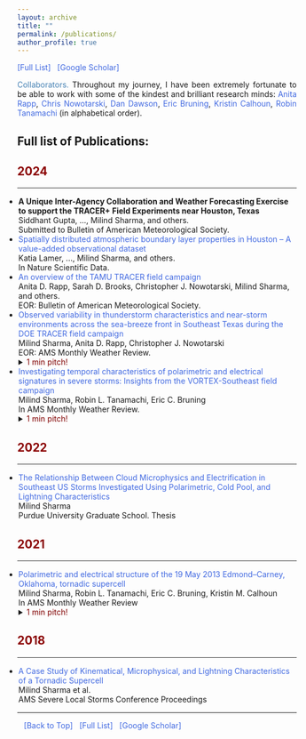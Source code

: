 ```yaml
---
layout: archive
title: ""
permalink: /publications/
author_profile: true
---
```


<html>
<head>
<meta name="viewport" content="width=device-width, initial-scale=1">  
<style>
a:link {
  color: RoyalBlue;
  background-color: transparent;
  text-decoration: none;
}

a:visited {
  color: Purple;
  background-color: transparent;
  text-decoration: none;
}

a:hover {
  color: RoyalBlue;
  background-color: transparent;
  text-decoration: underline;
}

a:active {
  color: DarkRed;
  background-color: transparent;
  text-decoration: underline;
}
  
.collapsible {
  background-color: #777;
  color: white;
  cursor: pointer;
  padding: 18px;
  width: 100%;
  border: none;
  text-align: left;
  outline: none;
  font-size: 15px;
}

.active, .collapsible:hover {
  background-color: #555;
}

.content {
  padding: 0 18px;
  display: none;
  overflow: hidden;
  background-color: #f1f1f1;
}
</style>  
</head>  
  
<body>
<a href="https://gewitterblitz.github.io/publications#full_publications" target="_blank">[Full List]</a> &nbsp;
<a href="https://scholar.google.com/citations?user=NE2_6aoAAAAJ&hl=en" target="_blank">[Google Scholar]</a>

<!--  
<p>Test:</p>
<button type="button" class="collapsible">Open Collapsible</button>
<div class="content">
  <p>Lorem ipsum dolor sit amet, consectetur adipisicing elit, sed do eiusmod tempor incididunt ut labore et dolore magna aliqua. Ut enim ad minim veniam, quis nostrud exercitation ullamco laboris nisi ut aliquip ex ea commodo consequat.</p>
</div>
-->  
<!-- <hr style="color:black;">  -->
<p align="justify" vspace = "0px" width="160px"><font color="SteelBlue">Collaborators.</font> Throughout my journey, I have been extremely fortunate to be able to work with some of the kindest and brilliant research minds:
   <a href="https://atmo.tamu.edu/people/profiles/faculty/rappanita.html" target="_blank">Anita Rapp</a>,
   <a href="http://people.tamu.edu/~cjnowotarski/" target="_blank">Chris Nowotarski</a>,
   <a href="https://stormlab.eaps.purdue.edu/?_ga=2.231961055.1131875816.1575998997-455793247.1570629607" target="_blank">Dan Dawson</a>,
   <a href="http://www.atmo.ttu.edu/bruning/" target="_blank">Eric Bruning</a>,
   <a href="https://scholar.google.com/citations?user=SwNjfgUAAAAJ&hl=en&oi=ao" target="_blank">Kristin Calhoun</a>,
   <a href="https://www.eaps.purdue.edu/people/profile/rtanama.html" target="_blank">Robin Tanamachi</a> (in alphabetical order).
</p> 
  
  
<h2 style="color:SteelBlue;" vspace="-60px;"><a id="full_publications">Full list of Publications:</a></h2>
  
<h2 style="color:DarkRed;">2024</h2>  
<hr style="height:1px;border:none;color:#333;background-color:#333;" /> 
  
<ul style="margin:1;padding:1">

  <li>  <b>A Unique Inter-Agency Collaboration and Weather Forecasting Exercise to support the TRACER+ Field Experiments near Houston, Texas</b>
  <br>  Siddhant Gupta, ..., Milind Sharma, and others.
  <br>  Submitted to Bulletin of American Meteorological Society.</li>

  <li>  <a href="https://www.nature.com/articles/s41597-024-03477-9" target="_blank"> Spatially distributed atmospheric boundary layer properties in Houston – A value-added observational dataset</a>
  <br>  Katia Lamer, ..., Milind Sharma, and others.
  <br>  In Nature Scientific Data.</li>

  <li>  <a href="https://journals.ametsoc.org/view/journals/bams/aop/BAMS-D-23-0218.1/BAMS-D-23-0218.1.xml" target="_blank"> An overview of the TAMU TRACER field campaign</a>
  <br>  Anita D. Rapp, Sarah D. Brooks, Christopher J. Nowotarski, Milind Sharma, and others.
  <br>  EOR: Bulletin of American Meteorological Society.</li>

  <li>  <a href="https://journals.ametsoc.org/view/journals/mwre/aop/MWR-D-23-0243.1/MWR-D-23-0243.1.xml" target="_blank"> Observed variability in thunderstorm characteristics and near-storm environments across the sea-breeze front in Southeast Texas during the DOE TRACER field campaign</a> 
  <br>  Milind Sharma, Anita D. Rapp, Christopher J. Nowotarski 
  <br>  EOR: AMS Monthly Weather Review.</li>
  <details>
  <summary><span style="color:Maroon;"> 1 min pitch!</span></summary>
  <span class="abstract-text" style="font-size:.90em; color:Maroon; text-align: justify">
    Convection associated with the inland propagation of the SBF typically peaked between 1400 and 1500 LT. Over 70% of the total tracked cells between 1100 and 1900 LT had a lifetime of 45 minutes or less. Specifically, shallow cells had a median lifetime of 24 minutes, while transitioning cells had a median lifetime of 49 minutes. Cells initiating between 1000 and 1200 LT demonstrated the maximum cell area and 20-dBZ echo-top height. Two major CI hotspots were observed: one located directly to the east of downtown Houston (and the AMF1 site) and the other southwest of Houston (directly above the ANC site).
    <br><br>
    The composite environmental profile for the TAMU site was found to be the driest in the upper boundary layer and lower free troposphere (950-700 hPa layer) in the early afternoon (maritime air mass) and mid-levels (600-400 hPa layer) in the late afternoon (continental air mass), respectively. Additionally, a drier boundary layer in the late afternoon led to lower ML CAPE in the continental air mass.
    <br><br>
    The composite reflectivity of shallow and transitioning clouds followed a consistent temporal trend across air masses. Shallow clouds experienced the largest difference in mean composite reflectivity, with cells initiating close to SBF having the highest reflectivity values (41-44 dBZ), followed by maritime (36-40 dBZ) and continental (30-35 dBZ) cells. The distinction was less clear for transitioning cells, but still followed a similar pattern. The time series of mean composite 20-dBZ echo-top height exhibited significant overlap across air masses for both shallow and transitioning clouds.
    <br><br>
    Composite reflectivity of transitioning cells from CSAPR2 vertical profiles was found to be slightly larger than that from NEXRAD. Additionally, maritime cells in CSAPR2 data were qualitatively weaker, when comparing the reflectivity and differential reflectivity profiles.
    <br><br>
    Five environmental variables exhibited statistically significant differences in mean values between maritime and continental environments associated with transitioning cells. These variables include ML ECAPE, ML LCL, ML LFC, diluted EL, and PBL depth. Among shallow cells, TPW was the sole environmental variable with a significant difference between maritime and continental air masses.</span>
  </details>
  
  
  <li> <a href="https://journals.ametsoc.org/view/journals/mwre/152/7/MWR-D-23-0144.1.xml" target="_blank"> Investigating temporal characteristics of polarimetric and electrical signatures in severe storms: Insights from the VORTEX-Southeast field campaign</a>
    <br>  Milind Sharma, Robin L. Tanamachi, Eric C. Bruning
    <br>  In AMS Monthly Weather Review.</li>
    <details>
    <summary><span style="color:Maroon;"> 1 min pitch!</span></summary>
    <span class="abstract-text" style="font-size:.90em; color:Maroon; text-align: justify"> 
      In all three cases, K<sub>DP</sub> column volume outperformed Z<sub>DR</sub> column volume as a predictor of total lightning flash rate. The contrast with findings from an isolated tornadic supercell over the Great Plains, where a stronger correlation was observed between the Z<sub>DR</sub> column volume and flash rate, highlights the significance of the current study.
      <br><br>
      The early stages of storm life cycle, marked by more steady updrafts, showed a monotonic increase in the Z<sub>DR</sub> column volume and total flash rate. However, as the updrafts transitioned to a non-steady state later on, they became less effective at vertical size sorting and recirculation of supercooled cloud condensate. This led to reduced correlation between the Z<sub>DR</sub> column volume and total flash rate.
      <br><br>
      The stronger correlation between the K<sub>DP</sub> column volume and total flash rate suggests a higher contribution of partially melted ice and/or wet/mixed-phase hydrometeors in storm electrification. The relatively shallow warm cloud depth of these storms, compared to the EC storm in Oklahoma, likely increased the influence of cold cloud processes on ice and graupel growth, thereby modulating total flash rates.
      <br><br>
      The peak CG and total flash rates in the tornadic and nontornadic supercells were observed to coincide with the descent of precipitation shafts that transported melting graupel or hail to the surface. Furthermore, there was a notable increase in the bi-level VHF source density during these periods, indicating a direct role of charge advection in the creation of electric potential wells that facilitate the propagation of lightning discharges.</span>
  </details>
</ul>
                          
  
<h2 style="color:DarkRed;">2022</h2>  
<hr style="height:1px;border:none;color:#333;background-color:#333;" /> 
  
<ul style="margin:1;padding:1">
  
  <li>  <a href="https://doi.org/10.25394/PGS.20392422.v1" target="_blank"> The Relationship Between Cloud Microphysics and Electrification in Southeast US Storms Investigated Using Polarimetric, Cold Pool, and Lightning Characteristics</a>
  <br>  Milind Sharma
  <br>  Purdue University Graduate School. Thesis</li>                     
</ul>

<h2 style="color:DarkRed;">2021</h2>  
<hr style="height:1px;border:none;color:#333;background-color:#333;" /> 
  
<ul style="margin:1;padding:1">
  <li>  <a href="https://journals.ametsoc.org/view/journals/mwre/149/7/MWR-D-20-0280.1.xml" target="_blank"> Polarimetric and electrical structure of the 19 May 2013 Edmond–Carney, Oklahoma, tornadic supercell</a>
  <br>  Milind Sharma, Robin L. Tanamachi, Eric C. Bruning, Kristin M. Calhoun
  <br>  In AMS Monthly Weather Review</li>
  <details>
  <summary><span style="color:Maroon;"> 1 min pitch!</span></summary>
  <span class="abstract-text" style="font-size:.90em; color:Maroon; text-align: justify"> 
    The Edmond–Carney storm maintained an inverted polarity charge structure in its mature phase, during which it also produced at least two tornadoes.
    <br><br>
    The Z<sub>DR</sub> columns attained maximum heights of up to 4 km and above around the same time as the lightning jumps. Deeper Z<sub>DR</sub> columns around this time also resulted in larger volumes extending at least 3 km (up to −20°C) above the melting level thereby validating the utility of Z<sub>DR</sub> columns as a proxy for mixed-phase updrafts. 
    <br><br>
    Flashes occurring within Z<sub>DR</sub> column region were found to be 5 times more frequent and ~O(10) smaller than the flashes occurring outside. Both these results were statistically significant at 95% confidence level.
    <br><br>
    We showed that the highest flash rates were accompanied by deeper and wider updrafts early in the storm lifetime. Lower correlation between Z<sub>DR</sub> column volume and total flash rate between 2130 and 2230 UTC was likely because of limited penetration of Z<sub>DR</sub> columns above −10°C.</span>
  </details>
</ul>

<h2 style="color:DarkRed;">2018</h2>  
<hr style="height:1px;border:none;color:#333;background-color:#333;" /> 

<ul style="margin:1;padding:1">
  <li>  <a href="https://ams.confex.com/ams/29SLS/webprogram/Manuscript/Paper348448/MIlind_SLS18_Extended_Abstract.pdf" target="_blank">A Case Study of Kinematical, Microphysical, and Lightning Characteristics of a Tornadic Supercell</a> 
  <br>  Milind Sharma et al.
  <br> AMS Severe Local Storms Conference Proceedings</li>
</ul>
    
<hr style="color:black;">

&nbsp;&nbsp;
<a href="https://gewitterblitz.github.io/publications#full_publications">[Back to Top]</a> &nbsp;
<a href="https://gewitterblitz.github.io/publications#full_publications" target="_blank">[Full List]</a> &nbsp;
<a href="https://scholar.google.com/citations?user=NE2_6aoAAAAJ&hl=en" target="_blank">[Google Scholar]</a>

</body>
</html>
